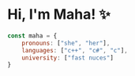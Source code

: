 # Hi, I'm Maha! ✨

```javascript
const maha = {
    pronouns: ["she", "her"],
    languages: ["c++", "c#", "c"],
    university: ["fast nuces"]
}
